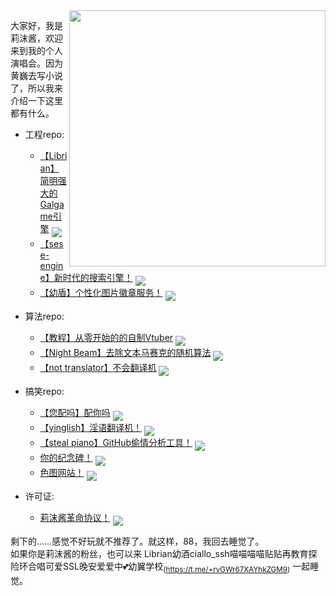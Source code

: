 

<img align='right' src='https://cdn.jsdelivr.net/gh/RimoChan/rimochan/00.webp' width='410px'>

大家好，我是莉沫酱，欢迎来到我的个人演唱会。因为黄巍去写小说了，所以我来介绍一下这里都有什么。

+ 工程repo:
    - [【Librian】简明强大的Galgame引擎](https://github.com/RimoChan/Librian)
    <a href='https://github.com/RimoChan/Librian'><img align='middle' src='https://unv-shield.librian.net/api/unv_shield?repo=RimoChan/Librian'></img></a>
    [![]()]()
    - [【sese-engine】新时代的搜索引擎！](https://github.com/RimoChan/sese-engine)
    <a href='https://github.com/RimoChan/sese-engine'><img align='middle' src='https://unv-shield.librian.net/api/unv_shield?repo=RimoChan/sese-engine'></img></a>
    [![]()]()
    - [【幼盾】个性化图片徽章服务！](https://github.com/RimoChan/unv-shield)
    <a href='https://github.com/RimoChan/unv-shield'><img align='middle' src='https://unv-shield.librian.net/api/unv_shield?repo=RimoChan/unv-shield'></img></a>
    [![]()]()

+ 算法repo:
    - [【教程】从零开始的的自制Vtuber](https://github.com/RimoChan/Vtuber_Tutorial)
    <a href='https://github.com/RimoChan/Vtuber_Tutorial'><img align='middle' src='https://unv-shield.librian.net/api/unv_shield?repo=RimoChan/Vtuber_Tutorial'></img></a>
    [![]()]()
    - [【Night Beam】去除文本马赛克的随机算法](https://github.com/RimoChan/Night-Beam)
    <a href='https://github.com/RimoChan/Night-Beam'><img align='middle' src='https://unv-shield.librian.net/api/unv_shield?repo=RimoChan/Night-Beam'></img></a>
    [![]()]()
    - [【not translator】不会翻译机](https://github.com/RimoChan/not_translator)
    <a href='https://github.com/RimoChan/not_translator'><img align='middle' src='https://unv-shield.librian.net/api/unv_shield?repo=RimoChan/not_translator'></img></a>
    [![]()]()

+ 搞笑repo:
    - [【您配吗】配你吗](https://github.com/RimoChan/match-you)
    <a href='https://github.com/RimoChan/match-you'><img align='middle' src='https://unv-shield.librian.net/api/unv_shield?repo=RimoChan/match-you'></img></a>
    [![]()]()
    - [【yinglish】淫语翻译机！](https://github.com/RimoChan/yinglish)
    <a href='https://github.com/RimoChan/yinglish'><img align='middle' src='https://unv-shield.librian.net/api/unv_shield?repo=RimoChan/yinglish'></img></a>
    [![]()]()
    - [【steal piano】GitHub偷情分析工具！](https://github.com/RimoChan/steal_piano)
    <a href='https://github.com/RimoChan/steal_piano'><img align='middle' src='https://unv-shield.librian.net/api/unv_shield?repo=RimoChan/steal_piano'></img></a>
    [![]()]()
    - [你的纪念碑！](https://github.com/RimoChan/thyrune)
    <a href='https://github.com/RimoChan/thyrune'><img align='middle' src='https://unv-shield.librian.net/api/unv_shield?repo=RimoChan/thyrune'></img></a>
    [![]()]()
    - [色图网站！](https://github.com/RimoChan/color_site)
    <a href='https://github.com/RimoChan/color_site'><img align='middle' src='https://unv-shield.librian.net/api/unv_shield?repo=RimoChan/color_site'></img></a>
    [![]()]()

+ 许可证:
    - [莉沫酱革命协议！](https://github.com/RimoChan/Je-Suis-Le-Deluge)
    <a href='https://github.com/RimoChan/Je-Suis-Le-Deluge'><img align='middle' src='https://unv-shield.librian.net/api/unv_shield?repo=RimoChan/Je-Suis-Le-Deluge'></img></a>
    [![]()]()


剩下的……感觉不好玩就不推荐了。就这样，88，我回去睡觉了。  
如果你是莉沫酱的粉丝，也可以来 Librian幼酒ciallo_ssh喵喵喵喵贴贴再教育探险环合唱可爱SSL晚安爱爱中💕幼翼学校<sub>(<https://t.me/+rvGWr67XAYhkZGM9>)</sub> 一起睡觉。